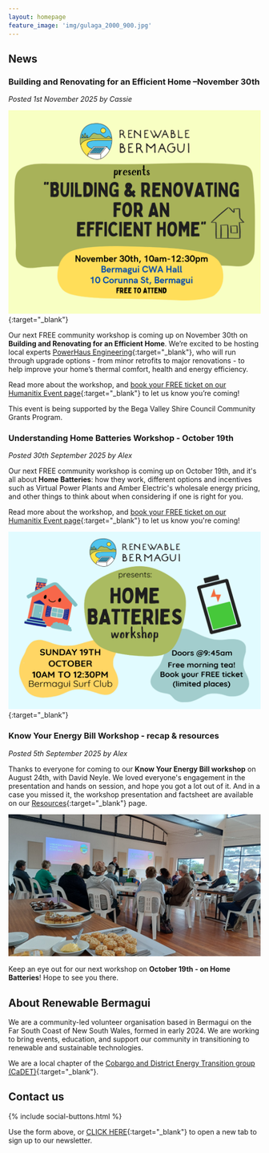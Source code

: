```yaml
---
layout: homepage
feature_image: 'img/gulaga_2000_900.jpg'
---
```

## News

### Building and Renovating for an Efficient Home –November 30th
<i>Posted 1st November 2025 by Cassie</i>

[!["Building and Renovating for an Efficient Home workshop banner"](img/build-and-renovate-workshop.png)](https://events.humanitix.com/renewable-bermagui-presents-building-and-renovating-for-an-efficient-home){:target="_blank"}

Our next FREE community workshop is coming up on November 30th on <b>Building and Renovating for an Efficient Home</b>. We’re excited to be hosting local experts [PowerHaus Engineering](https://powerhausengineering.com.au/){:target="_blank"}, who will run through upgrade options - from minor retrofits to major renovations - to help improve your home’s thermal comfort, health and energy efficiency.

Read more about the workshop, and [book your FREE ticket on our Humanitix Event page](https://events.humanitix.com/renewable-bermagui-presents-building-and-renovating-for-an-efficient-home){:target="_blank"} to let us know you’re coming! 

This event is being supported by the Bega Valley Shire Council Community Grants Program.

### Understanding Home Batteries Workshop - October 19th
<i>Posted 30th September 2025 by Alex</i>

Our next FREE community workshop is coming up on October 19th, and it's all about <b>Home Batteries</b>: how they work, different options and incentives such as Virtual Power Plants and Amber Electric's wholesale energy pricing, and other things to think about when considering if one is right for you.

Read more about the workshop, and [book your FREE ticket on our Humanitix Event page](https://events.humanitix.com/renewable-bermagui-presents-home-batteries-workshop){:target="_blank"} to let us know you're coming!

[!["Understanding Home Batteries workshop banner"](img/eventbanner-home-batteries.png)](https://events.humanitix.com/renewable-bermagui-presents-home-batteries-workshop){:target="_blank"}

### Know Your Energy Bill Workshop - recap & resources
<i>Posted 5th September 2025 by Alex</i>

Thanks to everyone for coming to our <b>Know Your Energy Bill workshop</b> on August 24th, with David Neyle. We loved everyone's engagement in the presentation and hands on session, and hope you got a lot out of it. And in a case you missed it, the workshop presentation and factsheet are available on our [Resources](/resources){:target="_blank"} page.

<img src="img/wshop1_fullview.jpg" alt="Know Your Energy Bill workshop and delicious Honorbread catering">

Keep an eye out for our next workshop on <b>October 19th - on Home Batteries</b>! Hope to see you there.

## About Renewable Bermagui

We are a community-led volunteer organisation based in Bermagui on the Far South Coast of New South Wales, formed in early 2024. We are working to bring events, education, and support our community in transitioning to renewable and sustainable technologies.

We are a local chapter of the [Cobargo and District Energy Transition group (CaDET)](https://renewablecobargo.com){:target="_blank"}.

## Contact us

{% include social-buttons.html %}

<div style="text-align: left" class="sender-form-field" data-sender-form-id="egvljd"></div>

Use the form above, or [CLICK HERE](https://stats.sender.net/forms/egvljd/view){:target="_blank"} to open a new tab to sign up to our newsletter.

